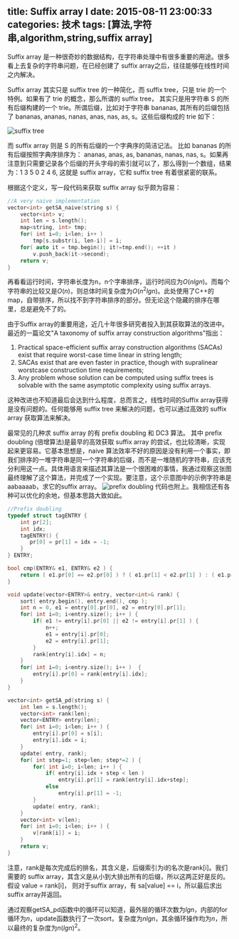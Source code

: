 title: Suffix array I
date: 2015-08-11 23:00:33
categories: 技术
tags: [算法,字符串,algorithm,string,suffix array]
---

Suffix array 是一种很奇妙的数据结构，在字符串处理中有很多重要的用途。很多看上去复杂的字符串问题，在已经创建了 suffix array之后，往往能够在线性时间之内解决。

Suffix array 其实只是 suffix tree 的一种简化，而 suffix tree，只是 trie 的一个特例。如果有了 trie 的概念，那么所谓的 suffix tree， 其实只是用字符串 S 的所有后缀构建的一个 trie。所谓后缀，比如对于字符串 bananas, 其所有的后缀包括了 bananas, ananas, nanas, anas, nas, as, s。这些后缀构成的 trie 如下：

<!--more-->

![suffix tree](http://facweb.cs.depaul.edu/mobasher/classes/csc575/Suffix_Trees/FIGURE1.gif)


而 suffix array 则是 S 的所有后缀的一个字典序的简洁记法。 比如 bananas 的所有后缀按照字典序排序为： ananas, anas, as, bananas, nanas, nas, s。如果再注意到只需要记录各个后缀的开头字母的索引就可以了，那么得到一个数组，结果为：1 3 5 0 2 4 6, 这就是 suffix array，它和 suffix tree 有着很紧密的联系。

根据这个定义，写一段代码来获取 suffix array 似乎颇为容易：

```cpp
//A very naive implementation
vector<int> getSA_naive(string s) {
    vector<int> v;
    int len = s.length();
    map<string, int> tmp;
    for( int i=0; i<len; i++ )
        tmp[s.substr(i, len-i)] = i;
    for( auto it = tmp.begin(); it!=tmp.end(); ++it )
        v.push_back(it->second);
    return v;
}
```

再看看运行时间，字符串长度为n，n个字串排序，运行时间应为$O(nlgn)$。而每个字符串的比较又是$O(n)$，则总体时间复杂度为$O(n^2lgn)$。此处使用了C++的map，自带排序，所以找不到字符串排序的部分。但无论这个隐藏的排序在哪里，总是避免不了的。

由于Suffix array的重要用途，近几十年很多研究者投入到其获取算法的改进中。最近的一篇论文"A taxonomy of suffix array construction algorithms"指出：

1) Practical space-efficient suffix array construction algorithms (SACAs) exist that require worst-case time linear in string length;
2) SACAs exist that are even faster in practice, though with supralinear worstcase construction time requirements;
3) Any problem whose solution can be computed using suffix trees is solvable with the same asymptotic complexity using suffix arrays.

这种改进也不知道最后会达到什么程度，总而言之，线性时间的Suffix array获得是没有问题的。任何能够用 suffix tree 来解决的问题，也可以通过高效的 suffix array 获取算法来解决。

最常见的几种求 suffix array 的有 prefix doubling 和 DC3 算法。 其中 prefix doubling (倍增算法)是最早的高效获取 suffix array 的尝试，也比较清晰，实现起来更容易。它基本思想是，naive 算法效率不好的原因是没有利用一个事实，即我们排序的一堆字符串是同一个字符串的后缀，而不是一堆随机的字符串，应该充分利用这一点。具体用语言来描述其算法是一个很困难的事情，我通过观察这张图最终理解了这个算法，并完成了一个实现。要注意，这个示意图中的示例字符串是 aabaaaab，求它的suffix array。
![prefix doubling](http://7xl1lv.com1.z0.glb.clouddn.com/imageda.JPG)
代码也附上。我相信还有各种可以优化的余地，但基本思路大致如此。

```cpp
//Prefix doubling
typedef struct tagENTRY {
    int pr[2];
    int idx;
    tagENTRY() {
       pr[0] = pr[1] = idx = -1;
    }
} ENTRY;

bool cmp(ENTRY& e1, ENTRY& e2 ) {
    return ( e1.pr[0] == e2.pr[0] ) ? ( e1.pr[1] < e2.pr[1] ) : ( e1.pr[0] < e2.pr[0] );
}

void update(vector<ENTRY>& entry, vector<int>& rank) {
    sort( entry.begin(), entry.end(), cmp );
    int n = 0, e1 = entry[0].pr[0], e2 = entry[0].pr[1];
    for( int i=0; i<entry.size(); i++ ) {
        if( e1 != entry[i].pr[0] || e2 != entry[i].pr[1] ) {
            n++;
            e1 = entry[i].pr[0];
            e2 = entry[i].pr[1];
        }
        rank[entry[i].idx] = n;
    }
    for( int i=0; i<entry.size(); i++ )  {
        entry[i].pr[0] = rank[entry[i].idx];
    }
}

vector<int> getSA_pd(string s) {
    int len = s.length();
    vector<int> rank(len);
    vector<ENTRY> entry(len);
    for( int i=0; i<len; i++ ) {
        entry[i].pr[0] = s[i];
        entry[i].idx = i;
    }
    update( entry, rank);
    for( int step=1; step<len; step*=2 ) {
        for( int i=0; i<len; i++ ) {
            if( entry[i].idx + step < len )
                entry[i].pr[1] = rank[entry[i].idx+step];
            else
                entry[i].pr[1] = -1;
        }
        update( entry, rank);
    }
    vector<int> v(len);
    for( int i=0; i<len; i++ ) {
        v[rank[i]] = i;
    }
    return v;
}
```

注意，rank是每次完成后的排名，其含义是，后缀索引为i的名次是rank[i]。我们需要的 suffix array，其含义是从小到大排出所有的后缀，所以这两正好是反的。假设 value = rank[i]， 则对于suffix array，有 sa[value] == i，所以最后求出suffix array并返回。

通过观察getSA_pd函数中的循环可以知道，最外层的循环次数为$lgn$，内部的for循环为$n$，update函数执行了一次sort，复杂度为$nlgn$，其余循环操作均为$n$，所以最终的复杂度为$n(lgn)^2$。
